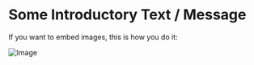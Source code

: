 # Some Introductory Text / Message

If you want to embed images, this is how you do it:

![Image](/images/ser.png)
